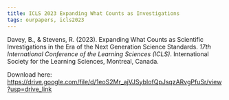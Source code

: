 ```yaml
---
title: ICLS 2023 Expanding What Counts as Investigations
tags: ourpapers, icls2023
---
```


Davey, B., & Stevens, R. (2023). Expanding What Counts as Scientific Investigations in the Era of the Next Generation Science Standards. _17th International Conference of the Learning Sciences (ICLS)_. International Society for the Learning Sciences, Montreal, Canada.

Download here: https://drive.google.com/file/d/1eoS2Mr_ajVJSybIofQpJsqzARvgPfuSr/view?usp=drive_link